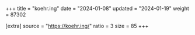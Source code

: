 +++
title = "koehr.ing"
date = "2024-01-08"
updated = "2024-01-19"
weight = 87302

[extra]
source = "https://koehr.ing/"
ratio = 3
size = 85
+++

